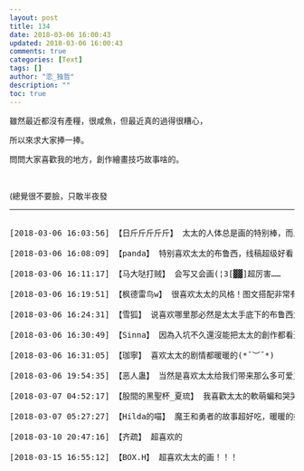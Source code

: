 ```yaml
---
layout: post
title: 134
date: 2018-03-06 16:00:43
updated: 2018-03-06 16:00:43
comments: true
categories: [Text]
tags: []
author: "恋_独哲"
description: ""
toc: true
---
```


<p>雖然最近都沒有產糧，很咸魚，但最近真的過得很糟心，</p> 
<p>所以來求大家捧一捧。</p> 
<p>問問大家喜歡我的地方，創作繪畫技巧故事啥的。</p> 
<p><br /></p> 
<p>(總覺很不要臉，只敢半夜發</p>

---

<pre>

[2018-03-06 16:03:56] 【日斤斤斤斤斤】 太太的人体总是画的特别棒，而且配字也超级好吃，人也超好der，特别喜欢太太，太太是我生命之光

[2018-03-06 16:08:09] 【panda】 特别喜欢太太的布鲁西，线稿超级好看！女装也超棒。整个au很新奇，故事很感人，跟着太太的几个本子走下来能深刻感受到超蝙【魔王和勇者】之间的爱。

[2018-03-06 16:11:17] 【马大哒打贼】 会写又会画(¦3[▓▓]超厉害……

[2018-03-06 16:19:51] 【枫德雷鸟w】 很喜欢太太的风格！图文搭配非常有感觉！太太出的所有本都入了>  <！肉辣的不行，每次饿了都翻出来吃很满足！平时的两人日常黏糊糊甜掉牙，也能感受到两人之间的羁绊www不论是人体还是上色都很棒！疯狂表情太太！

[2018-03-06 16:24:31] 【雪狐】 说喜欢哪里那必然是太太手底下的布鲁西大超还有玛莎，身材啊线条啊（奶子啊）什么的都超棒的一塌糊涂的

[2018-03-06 16:30:49] 【Sinna】 因為入坑不久還沒能把太太的創作都看遍，但覺得太太創作都非常用心，而且能感受到滿滿的愛！很喜歡新刊漫畫裡的魔王勇者那種恬靜的日常和幸福～～覺得很美又很溫暖～

[2018-03-06 16:31:05] 【珈寧】 喜欢太太的剧情都暖暖的(*ˉ︶ˉ*)

[2018-03-06 19:54:35] 【恶人蛊】 当然是喜欢太太给我们带来那么多可爱又多肉（喂）的魔王跟勇者啊！太太自己有爱才会画得出这么多棒棒的作品来的！

[2018-03-07 04:52:17] 【股間的黑聖杯_夏琉】 我喜歡太太的軟萌蝙和哭哭超

[2018-03-07 05:27:27] 【Hilda的喵】 魔王和勇者的故事超好吃，暖暖的好温馨。出的本子简直治愈😏

[2018-03-10 20:47:16] 【齐疏】 超喜欢的

[2018-03-15 16:55:12] 【BOX.H】 超喜欢太太的画！！！

</pre>